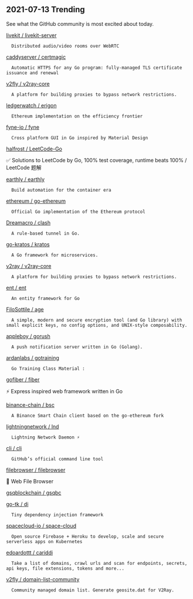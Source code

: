 ## 2021-07-13 Trending 
See what the GitHub community is most excited about today. 

[livekit / livekit-server](https://github.com/livekit/livekit-server) 

      Distributed audio/video rooms over WebRTC
     
[caddyserver / certmagic](https://github.com/caddyserver/certmagic) 

      Automatic HTTPS for any Go program: fully-managed TLS certificate issuance and renewal
     
[v2fly / v2ray-core](https://github.com/v2fly/v2ray-core) 

      A platform for building proxies to bypass network restrictions.
     
[ledgerwatch / erigon](https://github.com/ledgerwatch/erigon) 

      Ethereum implementation on the efficiency frontier
     
[fyne-io / fyne](https://github.com/fyne-io/fyne) 

      Cross platform GUI in Go inspired by Material Design
     
[halfrost / LeetCode-Go](https://github.com/halfrost/LeetCode-Go) 

      
✅ Solutions to LeetCode by Go, 100% test coverage, runtime beats 100% / LeetCode 题解
     
[earthly / earthly](https://github.com/earthly/earthly) 

      Build automation for the container era
     
[ethereum / go-ethereum](https://github.com/ethereum/go-ethereum) 

      Official Go implementation of the Ethereum protocol
     
[Dreamacro / clash](https://github.com/Dreamacro/clash) 

      A rule-based tunnel in Go.
     
[go-kratos / kratos](https://github.com/go-kratos/kratos) 

      A Go framework for microservices.
     
[v2ray / v2ray-core](https://github.com/v2ray/v2ray-core) 

      A platform for building proxies to bypass network restrictions.
     
[ent / ent](https://github.com/ent/ent) 

      An entity framework for Go
     
[FiloSottile / age](https://github.com/FiloSottile/age) 

      A simple, modern and secure encryption tool (and Go library) with small explicit keys, no config options, and UNIX-style composability.
     
[appleboy / gorush](https://github.com/appleboy/gorush) 

      A push notification server written in Go (Golang).
     
[ardanlabs / gotraining](https://github.com/ardanlabs/gotraining) 

      Go Training Class Material : 
     
[gofiber / fiber](https://github.com/gofiber/fiber) 

      
⚡️ Express inspired web framework written in Go
     
[binance-chain / bsc](https://github.com/binance-chain/bsc) 

      A Binance Smart Chain client based on the go-ethereum fork
     
[lightningnetwork / lnd](https://github.com/lightningnetwork/lnd) 

      Lightning Network Daemon ⚡️

     
[cli / cli](https://github.com/cli/cli) 

      GitHub’s official command line tool
     
[filebrowser / filebrowser](https://github.com/filebrowser/filebrowser) 

      
📂 Web File Browser
     
[gsqblockchain / gsqbc](https://github.com/gsqblockchain/gsqbc) 
 
[go-tk / di](https://github.com/go-tk/di) 

      Tiny dependency injection framework
     
[spacecloud-io / space-cloud](https://github.com/spacecloud-io/space-cloud) 

      Open source Firebase + Heroku to develop, scale and secure serverless apps on Kubernetes
     
[edoardottt / cariddi](https://github.com/edoardottt/cariddi) 

      Take a list of domains, crawl urls and scan for endpoints, secrets, api keys, file extensions, tokens and more...
     
[v2fly / domain-list-community](https://github.com/v2fly/domain-list-community) 

      Community managed domain list. Generate geosite.dat for V2Ray.
     
